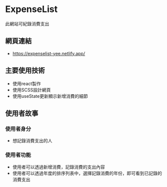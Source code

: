 # ExpenseList

此網站可紀錄消費支出

## 網頁連結

- https://expenselist-yee.netlify.app/

## 主要使用技術

- 使用react製作
- 使用SCSS設計網頁
- 使用useState更新顯示新增消費的細節


## 使用者故事

### 使用者身分
- 想記錄消費支出的人

### 使用者功能
- 使用者可以透過新增消費，記錄消費的支出內容
- 使用者可以透過年度的排序列表中，選擇記錄消費的年份，即可看到已記錄的消費支出
